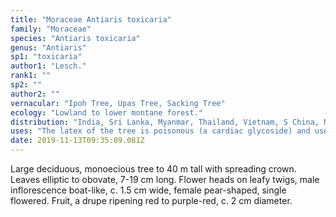 ```yaml
---
title: "Moraceae Antiaris toxicaria"
family: "Moraceae"
species: "Antiaris toxicaria"
genus: "Antiaris"
sp1: "toxicaria"
author1: "Lesch."
rank1: ""
sp2: ""
author2: ""
vernacular: "Ipoh Tree, Upas Tree, Sacking Tree"
ecology: "Lowland to lower montane forest."
distribution: "India, Sri Lanka, Myanmar, Thailand, Vietnam, S China, Malaysia, Indonesia, New Guinea and N Australia."
uses: "The latex of the tree is poisonous (a cardiac glycoside) and used with sap of Strychnos sp. In dart and arrow poison for hunting and warfare purposes. The timber is sold as a light hardwood. The bark is prepared as a coarse bark cloth for clothing."
date: 2019-11-13T09:35:09.081Z
---
```

Large deciduous, monoecious tree to 40 m tall with spreading crown. Leaves elliptic to obovate, 7-19 cm long. Flower heads on leafy twigs, male inflorescence boat-like, c. 1.5 cm wide, female pear-shaped, single flowered. Fruit, a drupe ripening red to purple-red, c. 2 cm diameter.